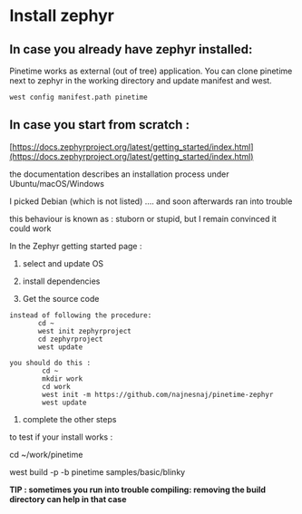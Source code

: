 # Install zephyr

## In case you already have zephyr installed:

Pinetime works as external (out of tree) application.
You can clone pinetime next to zephyr in the working directory and update manifest and west.

```
west config manifest.path pinetime
```

## In case you start from scratch :

[https://docs.zephyrproject.org/latest/getting_started/index.html](https://docs.zephyrproject.org/latest/getting_started/index.html)

the documentation describes an installation process under Ubuntu/macOS/Windows

I picked Debian (which is not listed)
…. and soon afterwards ran into trouble

this behaviour is known as : stuborn or stupid, but I remain convinced it could work

In the Zephyr getting started page :


1. select and update OS


2. install dependencies


3. Get the source code

```
instead of following the procedure:
       cd ~
       west init zephyrproject
       cd zephyrproject
       west update

you should do this :
        cd ~
        mkdir work
        cd work
        west init -m https://github.com/najnesnaj/pinetime-zephyr
        west update
```


1. complete the other steps

to test if your install works :

cd ~/work/pinetime

west build -p -b pinetime samples/basic/blinky

**TIP : sometimes you run into trouble compiling: removing the build directory can help in that case**
